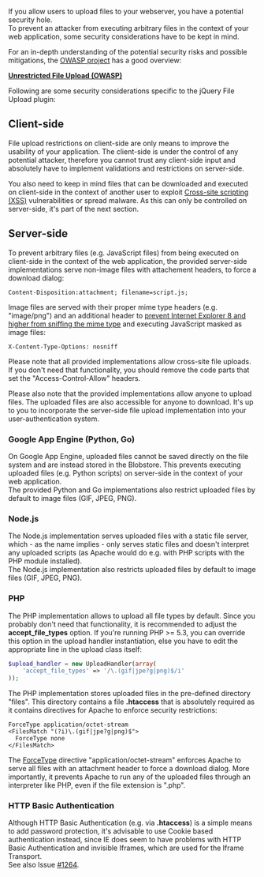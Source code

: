 If you allow users to upload files to your webserver, you have a potential security hole.  
To prevent an attacker from executing arbitrary files in the context of your web application, some security considerations have to be kept in mind.

For an in-depth understanding of the potential security risks and possible mitigations, the [OWASP project](https://www.owasp.org/) has a good overview:

**[Unrestricted File Upload (OWASP)](https://www.owasp.org/index.php/Unrestricted_File_Upload)**


Following are some security considerations specific to the jQuery File Upload plugin:

## Client-side
File upload restrictions on client-side are only means to improve the usability of your application.
The client-side is under the control of any potential attacker, therefore you cannot trust any client-side input and absolutely have to implement validations and restrictions on server-side.

You also need to keep in mind files that can be downloaded and executed on client-side in the context of another user to exploit [Cross-site scripting (XSS)](https://www.owasp.org/index.php/Cross-site_Scripting_(XSS)) vulnerabilities or spread malware. As this can only be controlled on server-side, it's part of the next section.

## Server-side

To prevent arbitrary files (e.g. JavaScript files) from being executed on client-side in the context of the web application, the provided server-side implementations serve non-image files with attachement headers, to force a download dialog:

```
Content-Disposition:attachment; filename=script.js;
```

Image files are served with their proper mime type headers (e.g. "image/png") and an additional header to [prevent Internet Explorer 8 and higher from sniffing the mime type](http://blogs.msdn.com/b/ie/archive/2008/07/02/ie8-security-part-v-comprehensive-protection.aspx) and executing JavaScript masked as image files:

```
X-Content-Type-Options: nosniff
```

Please note that all provided implementations allow cross-site file uploads. If you don't need that functionality, you should remove the code parts that set the "Access-Control-Allow" headers.

Please also note that the provided implementations allow anyone to upload files. The uploaded files are also accessible for anyone to download. It's up to you to incorporate the server-side file upload implementation into your user-authentication system.

### Google App Engine (Python, Go)
On Google App Engine, uploaded files cannot be saved directly on the file system and are instead stored in the Blobstore. This prevents executing uploaded files (e.g. Python scripts) on server-side in the context of your web application.  
The provided Python and Go implementations also restrict uploaded files by default to image files (GIF, JPEG, PNG).

### Node.js
The Node.js implementation serves uploaded files with a static file server, which - as the name implies - only serves static files and doesn't interpret any uploaded scripts (as Apache would do e.g. with PHP scripts with the PHP module installed).  
The Node.js implementation also restricts uploaded files by default to image files (GIF, JPEG, PNG).

### PHP
The PHP implementation allows to upload all file types by default. Since you probably don't need that functionality, it is recommended to adjust the **accept_file_types** option. If you're running PHP >= 5.3, you can override this option in the upload handler instantiation, else you have to edit the appropriate line in the upload class itself:

```php
$upload_handler = new UploadHandler(array(
    'accept_file_types' => '/\.(gif|jpe?g|png)$/i'
));
```

The PHP implementation stores uploaded files in the pre-defined directory "files". This directory contains a file **.htaccess** that is absolutely required as it contains directives for Apache to enforce security restrictions:

```
ForceType application/octet-stream
<FilesMatch "(?i)\.(gif|jpe?g|png)$">
  ForceType none
</FilesMatch>
```

The [ForceType](http://httpd.apache.org/docs/2.4/mod/core.html#forcetype) directive "application/octet-stream" enforces Apache to serve all files with an attachment header to force a download dialog. More importantly, it prevents Apache to run any of the uploaded files through an interpreter like PHP, even if the file extension is ".php".

### HTTP Basic Authentication
Although HTTP Basic Authentication (e.g. via **.htaccess**) is a simple means to add password protection, it's advisable to use Cookie based authentication instead, since IE does seem to have problems with HTTP Basic Authentication and invisible Iframes, which are used for the Iframe Transport.  
See also Issue [#1264](https://github.com/blueimp/jQuery-File-Upload/issues/1264).